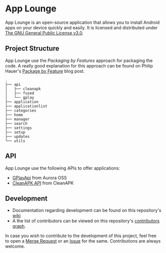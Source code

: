 # App Lounge

App Lounge is an open-source application that allows you to install Android apps on your device quickly and easily. It is licensed and distributed under [The GNU General Public License v3.0](https://www.gnu.org/licenses/gpl-3.0.en.html).

## Project Structure

App Lounge use the _Packaging by Features_ approach for packaging the code. A really good explanation for this approach can be found on Philip Hauer's [Package by Feature](https://web.archive.org/web/20211025104408/https://phauer.com/2020/package-by-feature/) blog post.

```
.
├── api
│   ├── cleanapk
│   ├── fused
│   └── gplay
├── application
├── applicationlist
├── categories
├── home
├── manager
├── search
├── settings
├── setup
├── updates
└── utils
```

## API

App Lounge use the following APIs to offer applications:

- [GPlayApi](https://gitlab.com/AuroraOSS/gplayapi) from Aurora OSS
- [CleanAPK API](https://info.cleanapk.org/) from CleanAPK

## Development

- Documentation regarding development can be found on this repository's [wiki](https://gitlab.e.foundation/e/apps/apps/-/wikis/home)
- A the list of contributors can be viewed on this repository's [contributors graph](https://gitlab.e.foundation/e/apps/apps/-/graphs/master).

In case you wish to contribute to the development of this project, feel free to open a [Merge Request](https://gitlab.e.foundation/e/apps/apps/-/merge_requests) or an [Issue](https://gitlab.e.foundation/e/backlog/-/issues/) for the same. Contributions are always welcome.
